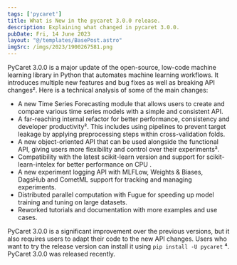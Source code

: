 ```yaml
---
tags: ['pycaret']
title: What is New in the pycaret 3.0.0 release.
description: Explaining what changed in pycaret 3.0.0.
pubDate: Fri, 14 June 2023
layout: "@/templates/BasePost.astro"
imgSrc: /imgs/2023/1900267581.png
---
```


PyCaret 3.0.0 is a major update of the open-source, low-code machine learning library in Python that automates machine learning workflows. It introduces multiple new features and bug fixes as well as breaking API changes². Here is a technical analysis of some of the main changes:

- A new Time Series Forecasting module that allows users to create and compare various time series models with a simple and consistent API.
- A far-reaching internal refactor for better performance, consistency and developer productivity². This includes using pipelines to prevent target leakage by applying preprocessing steps within cross-validation folds.
- A new object-oriented API that can be used alongside the functional API, giving users more flexibility and control over their experiments².
- Compatibility with the latest scikit-learn version and support for scikit-learn-intelex for better performance on CPU .
- A new experiment logging API with MLFLow, Weights & Biases, DagsHub and CometML support for tracking and managing experiments.
- Distributed parallel computation with Fugue for speeding up model training and tuning on large datasets.
- Reworked tutorials and documentation with more examples and use cases.

PyCaret 3.0.0 is a significant improvement over the previous versions, but it also requires users to adapt their code to the new API changes. Users who want to try the release version can install it using `pip install -U pycaret` ⁴. PyCaret 3.0.0 was released recently.
